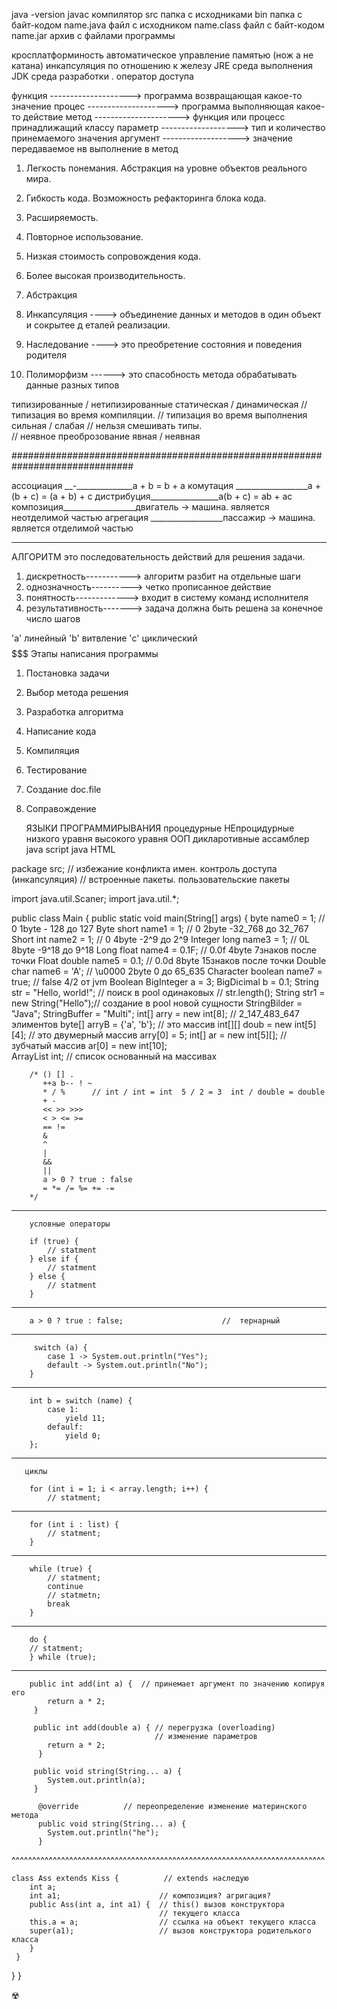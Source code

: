 java -version
javac                                              компилятор
src                                                папка с исходниками
bin                                                папка с байт-кодом
name.java                                          файл с исходником
name.class                                         файл с байт-кодом   
name.jar                                           архив с файлами программы

кросплатформиность
автоматическое управление памятью (нож а не катана)
инкапсуляция по отношению к железу
JRE                                               среда выполнения
JDK                                               среда разработки
.                                                 оператор доступа

функция --------------------> программа возвращающая какое-то значение
процес  --------------------> программа выполняющая какое-то действие
метод  ---------------------> функция или процесс принадлижащий классу
параметр -------------------> тип и количество принемаемого значения 
аргумент -------------------> значение передаваемое нв выполнение в метод

1. Легкость понемания. Абстракция на уровне объектов реального мира.
2. Гибкость кода. Возможность рефакторинга блока кода.
3. Расширяемость.
4. Повторное использование.
5. Низкая стоимость сопровождения кода.
6. Более высокая производительность.

1. Абстракция
2. Инкапсуляция  ----> объединение данных и методов в один объект и сокрытее д                       еталей реализации.
3. Наследование  ----> это преобретение состояния и поведения родителя
4. Полиморфизм ------> это спасобность метода обрабатывать данные разных типов

типизированные / нетипизированные
статическая / динамическая      // типизация во время компиляции.
                                // типизация во время выполнения
сильная / слабая                // нельзя смешивать типы.  
                                // неявное преоброзование 
явная / неявная           

##############################################################################

ассоциация __-______________a + b = b + a
комутация __________________a + (b + c) = (a + b) + c
дистрибуция_________________a(b + c) = ab + ac
композиция__________________двигатель -> машина. является неотделимой частью
агрегация __________________пассажир -> машина. является отделимой частью

****************************************************************************
АЛГОРИТМ это последовательность действий для решения задачи.

1. дискретность-----------> алгоритм разбит на отдельные шаги
2. однозначность----------> четко прописанное действие
3. понятность-------------> входит в систему команд исполнителя
4. результативность-------> задача должна быть решена за конечное число шагов

'a' линейный
'b' витвление
'c' циклический
$$$$$$$$$$$$$$$$$$$$$$$$$$$$$$$$$$$$$$$$$$$$$$$$$$$$$$$$$$$$$$$$$$$$$$$$$$$
Этапы написания программы

1. Постановка задачи
2. Выбор метода решения
3. Разработка алгоритма
4. Написание кода
5. Компиляция
6. Тестирование
7. Создание doc.file
8. Соправождение

   ЯЗЫКИ ПРОГРАММИРЫВАНИЯ
                 процедурные               НЕпроцидурные
  низкого уравня    высокого уравня   ООП                дикларотивные
  ассамблер         java script       java                HTML

package src;  // избежание конфликта имен. контроль доступа (инкапсуляция)
              // встроенные пакеты. пользовательские пакеты

import java.util.Scaner;
import java.util.*;

public class Main {
    public static void main(String[] args) {
        byte    name0 = 1;      // 0    1byte  - 128 до 127          Byte
        short   name1 = 1;      // 0    2byte  -32_768 до 32_767     Short
        int     name2 = 1;      // 0    4byte  -2^9 до 2^9           Integer
        long    name3 = 1;      // 0L   8byte  -9^18 до 9^18         Long
        float   name4 = 0.1F;   // 0.0f 4byte  7знаков после точки   Float
        double  name5 = 0.1;    // 0.0d 8byte  15знаков после точки  Double
        char    name6 = 'A';    // \u0000 2byte 0 до 65_635          Character
        boolean name7 = true;   // false  4/2 от jvm                 Boolean
        BigInteger a  = 3;
        BigDicimal b  = 0.1;
        String str    = "Hello, world!";    // поиск в pool одинаковых 
                                            // str.length();
        String str1   = new String("Hello");// создание в pool новой сущности
        StringBilder  = "Java";
        StringBuffer  = "Multi";
        int[] arry    = new int[8];         // 2_147_483_647 элиментов
        byte[] arryB  = {'a', 'b'};         // это массив 
        int[][] doub  = new int[5][4];      // это двумерный массив
        arry[0]       = 5;
        int[] ar      = new int[5][];       // зубчатый массив
        ar[0]         = new int[10];             
        ArrayList<Integer> int;             // список основанный на массивах
        

        /* () [] .
           ++a b-- ! ~
           * / %      // int / int = int  5 / 2 = 3  int / double = double
           + -
           << >> >>>
           < > <= >=
           == !=
           &
           ^
           |
           &&
           ||
           a > 0 ? true : false
           = *= /= %= += -=
        */
************************************************************************
        условные операторы

        if (true) {
            // statment
        } else if {
            // statment
        } else {
            // statment
        }
****************************************************************************
        a > 0 ? true : false;                      //  тернарный
***************************************************************************
         switch (a) {
            case 1 -> System.out.println("Yes");
            default -> System.out.println("No");
        }
****************************************************************************
        int b = switch (name) {
            case 1:
                yield 11;
            defaulf:
                yield 0;
        };
****************************************************************************
       циклы

        for (int i = 1; i < array.length; i++) {
            // statment;
        
*****************************************************************************
        for (int i : list) {
            // statment;
        }
*****************************************************************************
        while (true) {
            // statment;
            continue
            // statmetn;
            break
        }
*****************************************************************************
        do {
        // statment;
        } while (true);
*****************************************************************************
        public int add(int a) {  // принемает аргумент по значению копируя его
            return a * 2;
         }
         
         public int add(double a) { // перегрузка (overloading)
                                    // изменение параметров
            return a * 2;
          }
         
         public void string(String... a) {
            System.out.println(a);
         }
          
          @override          // переопределение изменение материнского метода
          public void string(String... a) {
            System.out.println("he");
          }
^^^^^^^^^^^^^^^^^^^^^^^^^^^^^^^^^^^^^^^^^^^^^^^^^^^^^^^^^^^^^^^^^^^^^^^^^^^^
          
    class Ass extends Kiss {          // extends наследую
        int a;
        int a1;                      // композиция? агригация?
        public Ass(int a, int a1) {  // this() вызов конструктора
                                     // текущего класса
        this.a = a;                  // ссылка на объект текущего класса
        super(a1);                   // вызов конструктора родителького класса
        }
     }
   }
}

☢️


























    
